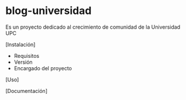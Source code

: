 <h1>blog-universidad</h1>
Es un proyecto dedicado al crecimiento de comunidad de la Universidad UPC

[Instalación]
 - Requisitos
 - Versión
 - Encargado del proyecto
 
 [Uso]
 
 [Documentación]
